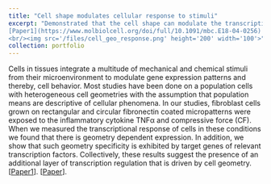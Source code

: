 ```yaml
---
title: "Cell shape modulates cellular response to stimuli"
excerpt: "Demonstrated that the cell shape can modulate the transcriptional response to external stimuli such as compressive load and inflammation. <br/>
[Paper1](https://www.molbiolcell.org/doi/full/10.1091/mbc.E18-04-0256) [Paper2](https://www.pnas.org/content/114/20/E3882)
<br/><img src='/files/cell_geo_response.png' height='200' width='100'>"
collection: portfolio
---
```


Cells in tissues integrate a multitude of mechanical and chemical stimuli from their microenvironment to modulate gene expression patterns and thereby, cell behavior. Most studies have been done on a population cells with heterogeneous cell geometries with the assumption that population means are descriptive of cellular phenomena.
In our studies, fibroblast cells grown on rectangular and circular fibronectin coated micropatterns were exposed to the inflammatory cytokine TNFα and compressive force (CF). When we measured the transcriptional response of cells in these conditions we found that there is geometry dependent expression. In addition, we show that such geometry specificity is exhibited by target genes of relevant transcription factors. 
Collectively, these results suggest the presence of an additional layer of transcription regulation that is driven by cell geometry.
[[Paper1](https://www.molbiolcell.org/doi/full/10.1091/mbc.E18-04-0256)]. [[Paper](https://github.com/SaradhaVenkatachalapathy/SaradhaVenkatachalapathy.github.io/blob/master/_publications/2017-05-16-geo_tnf.md)].
